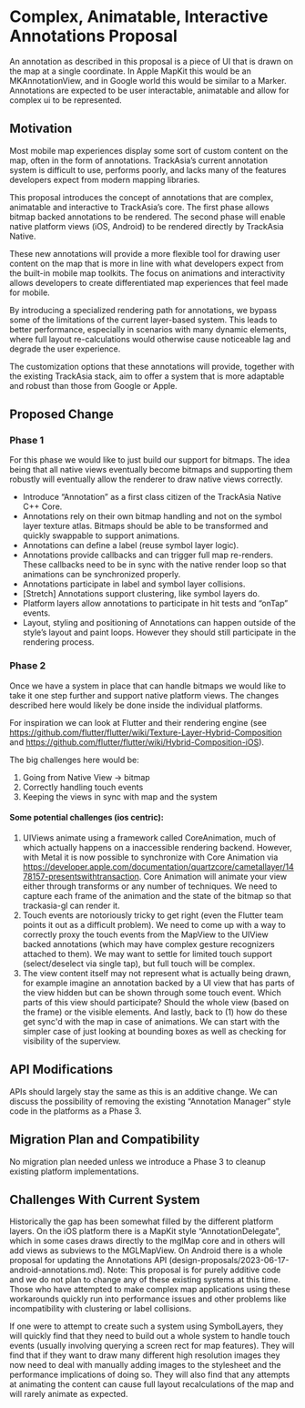 # Complex, Animatable, Interactive Annotations Proposal

An annotation as described in this proposal is a piece of UI that is drawn on the map at a single coordinate. In Apple MapKit this would be an MKAnnotationView, and in Google world this would be similar to a Marker. Annotations are expected to be user interactable, animatable and allow for complex ui to be represented.

## Motivation

Most mobile map experiences display some sort of custom content on the map, often in the form of annotations. TrackAsia’s current annotation system is difficult to use, performs poorly, and lacks many of the features developers expect from modern mapping libraries.

This proposal introduces the concept of annotations that are complex, animatable and interactive to TrackAsia’s core. The first phase allows bitmap backed annotations to be rendered. The second phase will enable native platform views (iOS, Android) to be rendered directly by TrackAsia Native.

These new annotations will provide a more flexible tool for drawing user content on the map that is more in line with what developers expect from the built-in mobile map toolkits. The focus on animations and interactivity allows developers to create differentiated map experiences that feel made for mobile.

By introducing a specialized rendering path for annotations, we bypass some of the limitations of the current layer-based system. This leads to better performance, especially in scenarios with many dynamic elements, where full layout re-calculations would otherwise cause noticeable lag and degrade the user experience.

The customization options that these annotations will provide, together with the existing TrackAsia stack, aim to offer a system that is more adaptable and robust than those from Google or Apple.

## Proposed Change

### Phase 1

For this phase we would like to just build our support for bitmaps. The idea being that all native views eventually become bitmaps and supporting them robustly will eventually allow the renderer to draw native views correctly.

* Introduce “Annotation” as a first class citizen of the TrackAsia Native C++ Core.
* Annotations rely on their own bitmap handling and not on the symbol layer texture atlas. Bitmaps should be able to be transformed and quickly swappable to support animations.
* Annotations can define a label (reuse symbol layer logic).
* Annotations provide callbacks and can trigger full map re-renders. These callbacks need to be in sync with the native render loop so that animations can be synchronized properly.
* Annotations participate in label and symbol layer collisions.
* [Stretch] Annotations support clustering, like symbol layers do.
* Platform layers allow annotations to participate in hit tests and “onTap” events.
* Layout, styling and positioning of Annotations can happen outside of the style’s layout and paint loops. However they should still participate in the rendering process.

### Phase 2

Once we have a system in place that can handle bitmaps we would like to take it one step further and support native platform views. The changes described here would likely be done inside the individual platforms.

For inspiration we can look at Flutter and their rendering engine (see https://github.com/flutter/flutter/wiki/Texture-Layer-Hybrid-Composition and https://github.com/flutter/flutter/wiki/Hybrid-Composition-iOS).

The big challenges here would be:
1. Going from Native View -> bitmap
2. Correctly handling touch events
3. Keeping the views in sync with map and the system

#### Some potential challenges (ios centric):
1. UIViews animate using a framework called CoreAnimation, much of which actually happens on a inaccessible rendering backend. However, with Metal it is now possible to synchronize with Core Animation via https://developer.apple.com/documentation/quartzcore/cametallayer/1478157-presentswithtransaction. Core Animation will animate your view either through transforms or any number of techniques. We need to capture each frame of the animation and the state of the bitmap so that trackasia-gl can render it.
2. Touch events are notoriously tricky to get right (even the Flutter team points it out as a difficult problem). We need to come up with a way to correctly proxy the touch events from the MapView to the UIView backed annotations (which may have complex gesture recognizers attached to them). We may want to settle for limited touch support (select/deselect via single tap), but full touch will be complex.
3. The view content itself may not represent what is actually being drawn, for example imagine an annotation backed by a UI view that has parts of the view hidden but can be shown through some touch event. Which parts of this view should participate? Should the whole view (based on the frame) or the visible elements. And lastly, back to (1) how do these get sync'd with the map in case of animations. We can start with the simpler case of just looking at bounding boxes as well as checking for visibility of the superview.


## API Modifications

APIs should largely stay the same as this is an additive change. We can discuss the possibility of removing the existing “Annotation Manager” style code in the platforms as a Phase 3.

## Migration Plan and Compatibility

No migration plan needed unless we introduce a Phase 3 to cleanup existing platform implementations.

## Challenges With Current System

Historically the gap has been somewhat filled by the different platform layers. On the iOS platform there is a MapKit style “AnnotationDelegate”, which in some cases draws directly to the mglMap core and in others will add views as subviews to the MGLMapView. On Android there is a whole proposal for updating the Annotations API (design-proposals/2023-06-17-android-annotations.md). Note: This proposal is for purely additive code and we do not plan to change any of these existing systems at this time. Those who have attempted to make complex map applications using these workarounds quickly run into performance issues and other problems like incompatibility with clustering or label collisions.

If one were to attempt to create such a system using SymbolLayers, they will quickly find that they need to build out a whole system to handle touch events (usually involving querying a screen rect for map features). They will find that if they want to draw many different high resolution images they now need to deal with manually adding images to the stylesheet and the performance implications of doing so. They will also find that any attempts at animating the content can cause full layout recalculations of the map and will rarely animate as expected.
